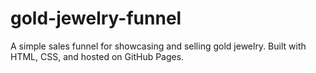# gold-jewelry-funnel
A simple sales funnel for showcasing and selling gold jewelry. Built with HTML, CSS, and hosted on GitHub Pages.
